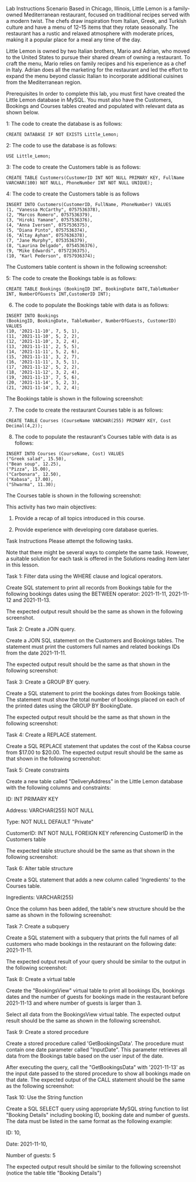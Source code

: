 Lab Instructions
Scenario
Based in Chicago, Illinois, Little Lemon is a family-owned Mediterranean restaurant, focused on traditional recipes served with a modern twist. The chefs draw inspiration from Italian, Greek, and Turkish culture and have a menu of 12–15 items that they rotate seasonally. The restaurant has a rustic and relaxed atmosphere with moderate prices, making it a popular place for a meal any time of the day.

Little Lemon is owned by two Italian brothers, Mario and Adrian, who moved to the United States to pursue their shared dream of owning a restaurant. To craft the menu, Mario relies on family recipes and his experience as a chef in Italy. Adrian does all the marketing for the restaurant and led the effort to expand the menu beyond classic Italian to incorporate additional cuisines from the Mediterranean region.

Prerequisites
In order to complete this lab, you must first have created the Little Lemon database in MySQL. You must also have the Customers, Bookings and Courses tables created and populated with relevant data as shown below.

1: The code to create the database is as follows:
```
CREATE DATABASE IF NOT EXISTS Little_Lemon;
```
2: The code to use the database is as follows:

```
USE Little_Lemon;
```
3: The code to create the Customers table is as follows:

```
CREATE TABLE Customers(CustomerID INT NOT NULL PRIMARY KEY, FullName VARCHAR(100) NOT NULL, PhoneNumber INT NOT NULL UNIQUE);
```
4: The code to create the Customers table is as follows

```
INSERT INTO Customers(CustomerID, FullName, PhoneNumber) VALUES 
(1, "Vanessa McCarthy", 0757536378), 
(2, "Marcos Romero", 0757536379), 
(3, "Hiroki Yamane", 0757536376), 
(4, "Anna Iversen", 0757536375), 
(5, "Diana Pinto", 0757536374),     
(6, "Altay Ayhan", 0757636378),      
(7, "Jane Murphy", 0753536379),      
(8, "Laurina Delgado", 0754536376),      
(9, "Mike Edwards", 0757236375),     
(10, "Karl Pederson", 0757936374);
```
The Customers table content is shown in the following screenshot:

5: The code to create the Bookings table is as follows:

```
CREATE TABLE Bookings (BookingID INT, BookingDate DATE,TableNumber INT, NumberOfGuests INT,CustomerID INT); 
```
6. The code to populate the Bookings table with data is as follows:

```
INSERT INTO Bookings 
(BookingID, BookingDate, TableNumber, NumberOfGuests, CustomerID) 
VALUES 
(10, '2021-11-10', 7, 5, 1),  
(11, '2021-11-10', 5, 2, 2),  
(12, '2021-11-10', 3, 2, 4), 
(13, '2021-11-11', 2, 5, 5),  
(14, '2021-11-11', 5, 2, 6),  
(15, '2021-11-11', 3, 2, 7), 
(16, '2021-11-11', 3, 5, 1),  
(17, '2021-11-12', 5, 2, 2),  
(18, '2021-11-12', 3, 2, 4), 
(19, '2021-11-13', 7, 5, 6),  
(20, '2021-11-14', 5, 2, 3),  
(21, '2021-11-14', 3, 2, 4);
```

The Bookings table is shown in the following screenshot:

7. The code to create the restaurant Courses table is as follows:

```
CREATE TABLE Courses (CourseName VARCHAR(255) PRIMARY KEY, Cost Decimal(4,2));
```
8. The code to populate the restaurant's Courses table with data is as follows:

```
INSERT INTO Courses (CourseName, Cost) VALUES 
("Greek salad", 15.50), 
("Bean soup", 12.25), 
("Pizza", 15.00), 
("Carbonara", 12.50), 
("Kabasa", 17.00), 
("Shwarma", 11.30);
```
The Courses table is shown in the following screenshot:

This activity has two main objectives:
1. Provide a recap of all topics introduced in this course.

2. Provide experience with developing core database queries.

Task Instructions
Please attempt the following tasks.

Note that there might be several ways to complete the same task. However, a suitable solution for each task is offered in the Solutions reading item later in this lesson.


Task 1: Filter data using the WHERE clause and logical operators.

Create SQL statement to print all records from Bookings table for the following bookings dates using the BETWEEN operator: 2021-11-11, 2021-11-12 and 2021-11-13. 

The expected output result should be the same as shown in the following screenshot.


Task 2: Create a JOIN query.

Create a JOIN SQL statement on the Customers and Bookings tables. The statement must print the customers full names and related bookings IDs from the date 2021-11-11.

The expected output result should be the same as that shown in the following screenshot:

Task 3: Create a GROUP BY query.

Create a SQL statement to print the bookings dates from Bookings table. The statement must show the total number of bookings placed on each of the printed dates using the GROUP BY BookingDate. 

The expected output result should be the same as that shown in the following screenshot:

Task 4: Create a REPLACE statement.

Create a SQL REPLACE statement that updates the cost of the Kabsa course from $17.00 to $20.00. The expected output result should be the same as that shown in the following screenshot:

Task 5: Create constraints

Create a new table called "DeliveryAddress" in the Little Lemon database with the following columns and constraints:

ID: INT PRIMARY KEY

Address: VARCHAR(255) NOT NULL

Type: NOT NULL DEFAULT "Private"

CustomerID: INT NOT NULL FOREIGN KEY referencing CustomerID in the Customers table

The expected table structure should be the same as that shown in the following screenshot:


Task 6: Alter table structure

Create a SQL statement that adds a new column called 'Ingredients' to the Courses table.

Ingredients: VARCHAR(255)

Once the column has been added, the table's new structure should be the same as shown in the following screenshot:

Task 7: Create a subquery

Create a SQL statement with a subquery that prints the full names of all customers who made bookings in the restaurant on the following date: 2021-11-11.

The expected output result of your query should be similar to the output in the following screenshot:



Task 8: Create a virtual table

Create the "BookingsView" virtual table to print all bookings IDs, bookings dates and the number of guests for bookings made in the restaurant before 2021-11-13 and where number of guests is larger than 3.

Select all data from the BookingsView virtual table. The expected output result should be the same as shown in the following screenshot.


Task 9: Create a stored procedure

Create a stored procedure called 'GetBookingsData'. The procedure must contain one date parameter called "InputDate". This parameter retrieves all data from the Bookings table based on the user input of the date.

After executing the query, call the "GetBookingsData" with '2021-11-13' as the input date passed to the stored procedure to show all bookings made on that date. The expected output of the CALL statement should be the same as the following screenshot:

Task 10: Use the String function

Create a SQL SELECT query using appropriate MySQL string function to list "Booking Details" including booking ID, booking date and number of guests. The data must be listed in the same format as the following example:

ID: 10, 

Date: 2021-11-10, 

Number of guests: 5

The expected output result should be similar to the following screenshot (notice the table title "Booking Details")


